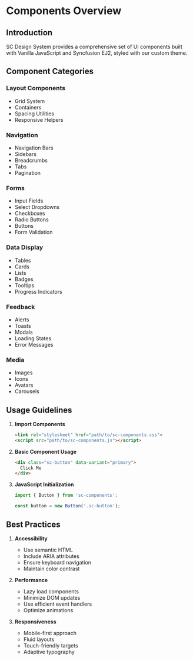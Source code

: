 # Components Overview

## Introduction

SC Design System provides a comprehensive set of UI components built with Vanilla JavaScript and Syncfusion EJ2, styled with our custom theme.

## Component Categories

### Layout Components
- Grid System
- Containers
- Spacing Utilities
- Responsive Helpers

### Navigation
- Navigation Bars
- Sidebars
- Breadcrumbs
- Tabs
- Pagination

### Forms
- Input Fields
- Select Dropdowns
- Checkboxes
- Radio Buttons
- Buttons
- Form Validation

### Data Display
- Tables
- Cards
- Lists
- Badges
- Tooltips
- Progress Indicators

### Feedback
- Alerts
- Toasts
- Modals
- Loading States
- Error Messages

### Media
- Images
- Icons
- Avatars
- Carousels

## Usage Guidelines

1. **Import Components**
   ```html
   <link rel="stylesheet" href="path/to/sc-components.css">
   <script src="path/to/sc-components.js"></script>
   ```

2. **Basic Component Usage**
   ```html
   <div class="sc-button" data-variant="primary">
     Click Me
   </div>
   ```

3. **JavaScript Initialization**
   ```javascript
   import { Button } from 'sc-components';
   
   const button = new Button('.sc-button');
   ```

## Best Practices

1. **Accessibility**
   - Use semantic HTML
   - Include ARIA attributes
   - Ensure keyboard navigation
   - Maintain color contrast

2. **Performance**
   - Lazy load components
   - Minimize DOM updates
   - Use efficient event handlers
   - Optimize animations

3. **Responsiveness**
   - Mobile-first approach
   - Fluid layouts
   - Touch-friendly targets
   - Adaptive typography 